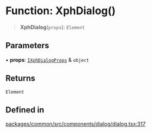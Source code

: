 # Function: XphDialog()

> **XphDialog**(`props`): `Element`

## Parameters

• **props**: [`IXphDialogProps`](../interfaces/IXphDialogProps.md) & `object`

## Returns

`Element`

## Defined in

[packages/common/src/components/dialog/dialog.tsx:317](https://github.com/XiaoPiHong/xph-crud/blob/300d288b2cb7d1d481589252292dd1816109678d/packages/common/src/components/dialog/dialog.tsx#L317)
